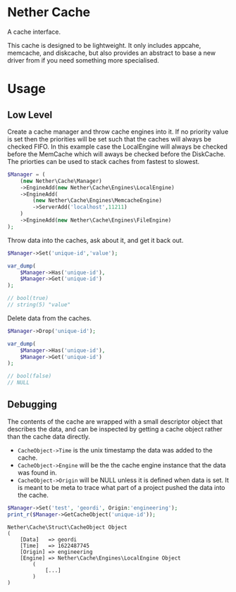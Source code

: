 # Nether Cache

A cache interface.

This cache is designed to be lightweight. It only includes appcahe, memcache,
and diskcache, but also provides an abstract to base a new driver from if you
need something more specialised.

# Usage

## Low Level

Create a cache manager and throw cache engines into it. If no priority value is set then the priorities will be set such that the caches will always be checked FIFO. In this example case the LocalEngine will always be checked before the MemCache which will aways be checked before the DiskCache. The priorties can be used to stack caches from fastest to slowest.

```php
$Manager = (
	(new Nether\Cache\Manager)
	->EngineAdd(new Nether\Cache\Engines\LocalEngine)
	->EngineAdd(
		(new Nether\Cache\Engines\MemcacheEngine)
		->ServerAdd('localhost',11211)
	)
	->EngineAdd(new Nether\Cache\Engines\FileEngine)
);
```

Throw data into the caches, ask about it, and get it back out.

```php
$Manager->Set('unique-id','value');

var_dump(
	$Manager->Has('unique-id'),
	$Manager->Get('unique-id')
);

// bool(true)
// string(5) "value"
```

Delete data from the caches.

```php
$Manager->Drop('unique-id');

var_dump(
	$Manager->Has('unique-id'),
	$Manager->Get('unique-id')
);

// bool(false)
// NULL
```

## Debugging

The contents of the cache are wrapped with a small descriptor object that describes the data, and can be inspected by getting a cache object rather than the cache data directly.

* `CacheObject->Time` is the unix timestamp the data was added to the cache.
* `CacheObject->Engine` will be the the cache engine instance that the data was found in.
* `CacheObject->Origin` will be NULL unless it is defined when data is set. It is meant to be meta to trace what part of a project pushed the data into the cache.

```php
$Manager->Set('test', 'geordi', Origin:'engineering');
print_r($Manager->GetCacheObject('unique-id'));
```

```
Nether\Cache\Struct\CacheObject Object
(
	[Data]   => geordi
	[Time]   => 1622487745
	[Origin] => engineering
	[Engine] => Nether\Cache\Engines\LocalEngine Object
		(
			[...]
		)
)
```

